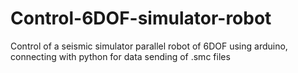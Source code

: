 # Control-6DOF-simulator-robot
Control of a seismic simulator parallel robot of 6DOF using arduino, connecting with python for data sending of .smc files
